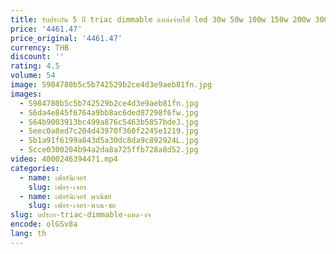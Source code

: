 ```yaml
---
title: รับประกัน 5 ปี triac dimmable แหล่งจ่ายไฟ led 30w 50w 100w 150w 200w 300w 600w dc 48v 36v 24v 12v led driver สําหรับไฟ led
price: '4461.47'
price_original: '4461.47'
currency: THB
discount: ''
rating: 4.5
volume: 54
image: S984780b5c5b742529b2ce4d3e9aeb81fn.jpg
images:
  - S984780b5c5b742529b2ce4d3e9aeb81fn.jpg
  - S6da4e845f6764a9bb8ac6ded87298f6fw.jpg
  - S64b9003913bc499a876c5463b5857bdeJ.jpg
  - Seec0a8ed7c204d43970f360f2245e1219.jpg
  - Sb1a91f6199a843d5a30dc8da9c892924L.jpg
  - Scce0300204b94a2da8a725ffb728a8d52.jpg
video: 4000246394471.mp4
categories:
  - name: เฟอร์นิเจอร์
    slug: เฟอร-เจอร
  - name: เฟอร์นิเจอร์ พาณิชย์
    slug: เฟอร-เจอร-พาณ-ชย
slug: บประก-triac-dimmable-แหล-งจ
encode: olGSv8a
lang: th
---
```

  